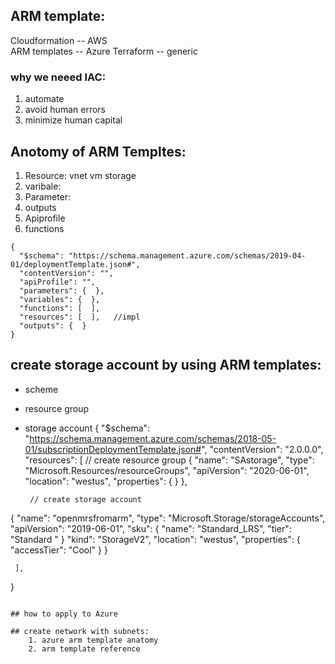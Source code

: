 ## ARM template: 
  Cloudformation -- AWS  
  ARM templates -- Azure
  Terraform -- generic 
### why we neeed IAC:
 1. automate
 2. avoid human errors
 3. minimize human capital

## Anotomy of ARM Templtes:
   1. Resource: 
       vnet
       vm
       storage
   2. varibale:
   3. Parameter:
   4. outputs
   5. Apiprofile
   6. functions
```
{
  "$schema": "https://schema.management.azure.com/schemas/2019-04-01/deploymentTemplate.json#",
  "contentVersion": "",
  "apiProfile": "",
  "parameters": {  },
  "variables": {  },
  "functions": [  ],
  "resources": [  ],   //impl
  "outputs": {  }
}
```
## create storage account by using ARM templates:
* scheme
* resource group
* storage account
{
    "$schema": "https://schema.management.azure.com/schemas/2018-05-01/subscriptionDeploymentTemplate.json#",
    "contentVersion": "2.0.0.0",
    "resources": [ 
       // create resource group
        {
        "name": "SAstorage",
        "type": "Microsoft.Resources/resourceGroups",
        "apiVersion": "2020-06-01",
        "location": "westus",
        "properties": {
        }
        },

       // create storage account 
{
    "name": "openmrsfromarm",
    "type": "Microsoft.Storage/storageAccounts",
    "apiVersion": "2019-06-01",
    "sku": {
        "name": "Standard_LRS",
        "tier": "Standard "
    }
    "kind": "StorageV2",
    "location": "westus",
    "properties": {
        "accessTier": "Cool"
    }
}

     ],



}


```

## how to apply to Azure

## create network with subnets:
    1. azure arm template anatomy
    2. arm template reference 
